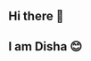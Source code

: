 ## Hi there 👋
## I am Disha 😊
<!-- ![](https://komarev.com/ghpvc/?username=dishadey-github&style=plastic) -->
